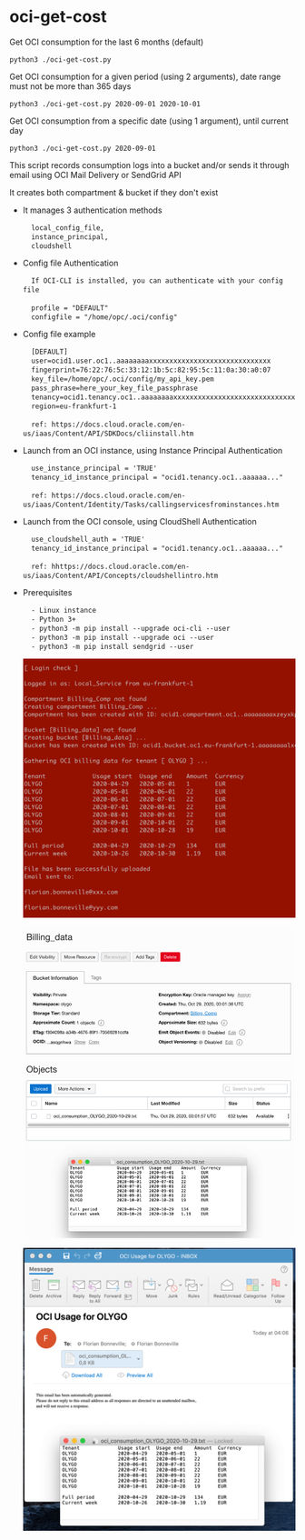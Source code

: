 # oci-get-cost


Get OCI consumption for the last 6 months (default)

	python3 ./oci-get-cost.py

Get OCI consumption for a given period (using 2 arguments), date range must not be more than 365 days

	python3 ./oci-get-cost.py 2020-09-01 2020-10-01

Get OCI consumption from a specific date (using 1 argument), until current day
	
	python3 ./oci-get-cost.py 2020-09-01

This script records consumption logs into a bucket and/or sends it through email using OCI Mail Delivery or SendGrid API

It creates both compartment & bucket if they don't exist

- It manages 3 authentication methods

		local_config_file, 
		instance_principal, 
		cloudshell

- Config file Authentication

        If OCI-CLI is installed, you can authenticate with your config file

        profile = "DEFAULT"
        configfile = "/home/opc/.oci/config"

- Config file example

        [DEFAULT]
        user=ocid1.user.oc1..aaaaaaaaxxxxxxxxxxxxxxxxxxxxxxxxxxxxxx
        fingerprint=76:22:76:5c:33:12:1b:5c:82:95:5c:11:0a:30:a0:07
        key_file=/home/opc/.oci/config/my_api_key.pem
        pass_phrase=here_your_key_file_passphrase
        tenancy=ocid1.tenancy.oc1..aaaaaaaaxxxxxxxxxxxxxxxxxxxxxxxxxxxxxx
        region=eu-frankfurt-1

		ref: https://docs.cloud.oracle.com/en-us/iaas/Content/API/SDKDocs/cliinstall.htm

- Launch from an OCI instance, using Instance Principal Authentication

        use_instance_principal = 'TRUE'
        tenancy_id_instance_principal = "ocid1.tenancy.oc1..aaaaaa..."
        
        ref: https://docs.cloud.oracle.com/en-us/iaas/Content/Identity/Tasks/callingservicesfrominstances.htm

- Launch from the OCI console, using CloudShell Authentication

        use_cloudshell_auth = 'TRUE'
        tenancy_id_instance_principal = "ocid1.tenancy.oc1..aaaaaa..."
        
        ref: hhttps://docs.cloud.oracle.com/en-us/iaas/Content/API/Concepts/cloudshellintro.htm


- Prerequisites

        - Linux instance
        - Python 3+
        - python3 -m pip install --upgrade oci-cli --user
        - python3 -m pip install --upgrade oci --user
        - python3 -m pip install sendgrid --user



	![screenshot](./images/screenshot1.png)
	
	![screenshot](./images/screenshot2.png)
	
	![screenshot](./images/screenshot3.png)